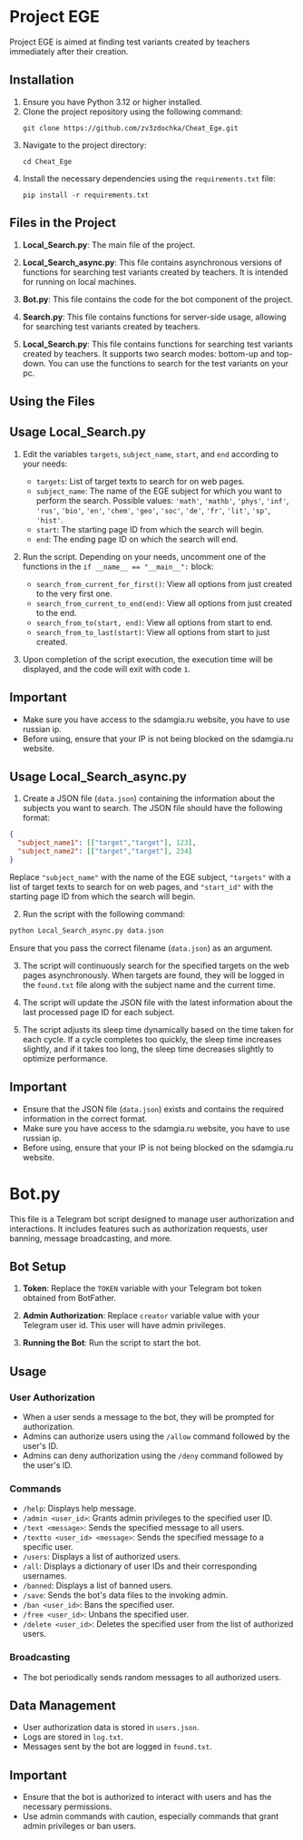 # Project EGE

Project EGE is aimed at finding test variants created by teachers immediately after their creation.

## Installation

1. Ensure you have Python 3.12 or higher installed.
2. Clone the project repository using the following command:
    ```
    git clone https://github.com/zv3zdochka/Cheat_Ege.git
    ```
3. Navigate to the project directory:
    ```
    cd Cheat_Ege
    ```
4. Install the necessary dependencies using the `requirements.txt` file:
    ```
    pip install -r requirements.txt
    ```

## Files in the Project

1. **Local_Search.py**: The main file of the project.

2. **Local_Search_async.py**: This file contains asynchronous versions of functions for searching test variants created by teachers. It is intended for running on local machines.

3. **Bot.py**: This file contains the code for the bot component of the project.

4. **Search.py**: This file contains functions for server-side usage, allowing for searching test variants created by teachers.

5. **Local_Search.py**: This file contains functions for searching test variants created by teachers. It supports two search modes: bottom-up and top-down. You can use the functions to search for the test variants on your pc. 

## Using the Files

## Usage Local_Search.py

1. Edit the variables `targets`, `subject_name`, `start`, and `end` according to your needs:

   - `targets`: List of target texts to search for on web pages.
   - `subject_name`: The name of the EGE subject for which you want to perform the search. Possible values: `'math'`, `'mathb'`, `'phys'`, `'inf'`, `'rus'`, `'bio'`, `'en'`, `'chem'`, `'geo'`, `'soc'`, `'de'`, `'fr'`, `'lit'`, `'sp'`, `'hist'`.
   - `start`: The starting page ID from which the search will begin.
   - `end`: The ending page ID on which the search will end.

2. Run the script. Depending on your needs, uncomment one of the functions in the `if __name__ == "__main__":` block:

   - `search_from_current_for_first()`: View all options from just created to the very first one.
   - `search_from_current_to_end(end)`: View all options from just created to the end.
   - `search_from_to(start, end)`: View all options from start to end.
   - `search_from_to_last(start)`: View all options from start to just created.

3. Upon completion of the script execution, the execution time will be displayed, and the code will exit with code `1`.

## Important

- Make sure you have access to the sdamgia.ru website, you have to use russian ip.
- Before using, ensure that your IP is not being blocked on the sdamgia.ru website.

## Usage Local_Search_async.py

1. Create a JSON file (`data.json`) containing the information about the subjects you want to search. The JSON file should have the following format:

```json
{
  "subject_name1": [["target","target"], 123],
  "subject_name2": [["target","target"], 234]
}
```

Replace `"subject_name"` with the name of the EGE subject, `"targets"` with a list of target texts to search for on web pages, and `"start_id"` with the starting page ID from which the search will begin.

2. Run the script with the following command:

```bash
python Local_Search_async.py data.json
```

Ensure that you pass the correct filename (`data.json`) as an argument.

3. The script will continuously search for the specified targets on the web pages asynchronously. When targets are found, they will be logged in the `found.txt` file along with the subject name and the current time.

4. The script will update the JSON file with the latest information about the last processed page ID for each subject.

5. The script adjusts its sleep time dynamically based on the time taken for each cycle. If a cycle completes too quickly, the sleep time increases slightly, and if it takes too long, the sleep time decreases slightly to optimize performance.

## Important

- Ensure that the JSON file (`data.json`) exists and contains the required information in the correct format.
- Make sure you have access to the sdamgia.ru website, you have to use russian ip.
- Before using, ensure that your IP is not being blocked on the sdamgia.ru website.

# Bot.py

This file is a Telegram bot script designed to manage user authorization and interactions. It includes features such as authorization requests, user banning, message broadcasting, and more.

## Bot Setup

1. **Token**: Replace the `TOKEN` variable with your Telegram bot token obtained from BotFather.

2. **Admin Authorization**: Replace `creator` variable value with your Telegram user id. This user will have admin privileges.

3. **Running the Bot**: Run the script to start the bot.

## Usage

### User Authorization

- When a user sends a message to the bot, they will be prompted for authorization.
- Admins can authorize users using the `/allow` command followed by the user's ID.
- Admins can deny authorization using the `/deny` command followed by the user's ID.

### Commands

- `/help`: Displays help message.
- `/admin <user_id>`: Grants admin privileges to the specified user ID.
- `/text <message>`: Sends the specified message to all users.
- `/textto <user_id> <message>`: Sends the specified message to a specific user.
- `/users`: Displays a list of authorized users.
- `/all`: Displays a dictionary of user IDs and their corresponding usernames.
- `/banned`: Displays a list of banned users.
- `/save`: Sends the bot's data files to the invoking admin.
- `/ban <user_id>`: Bans the specified user.
- `/free <user_id>`: Unbans the specified user.
- `/delete <user_id>`: Deletes the specified user from the list of authorized users.

### Broadcasting

- The bot periodically sends random messages to all authorized users.

## Data Management

- User authorization data is stored in `users.json`.
- Logs are stored in `log.txt`.
- Messages sent by the bot are logged in `found.txt`.

## Important

- Ensure that the bot is authorized to interact with users and has the necessary permissions.
- Use admin commands with caution, especially commands that grant admin privileges or ban users.

